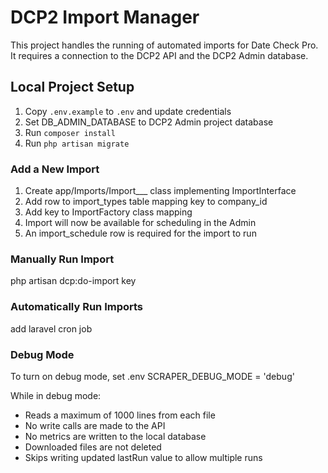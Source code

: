 # DCP2 Import Manager

This project handles the running of automated imports for Date Check Pro.  
It requires a connection to the DCP2 API and the DCP2 Admin database.

## Local Project Setup
1. Copy `.env.example` to `.env` and update credentials
2. Set DB_ADMIN_DATABASE to DCP2 Admin project database
3. Run `composer install`
4. Run `php artisan migrate`

### Add a New Import
1. Create app/Imports/Import___ class implementing ImportInterface
2. Add row to import_types table mapping key to company_id
3. Add key to ImportFactory class mapping
4. Import will now be available for scheduling in the Admin
5. An import_schedule row is required for the import to run

### Manually Run Import
php artisan dcp:do-import key

### Automatically Run Imports
add laravel cron job

### Debug Mode
To turn on debug mode, set .env SCRAPER_DEBUG_MODE = 'debug'

While in debug mode:
- Reads a maximum of 1000 lines from each file
- No write calls are made to the API
- No metrics are written to the local database
- Downloaded files are not deleted
- Skips writing updated lastRun value to allow multiple runs
